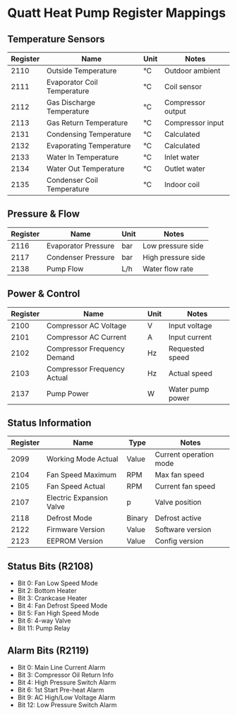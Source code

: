 # Quatt Heat Pump Register Mappings

## Temperature Sensors
| Register | Name | Unit | Notes |
|----------|------|------|-------|
| 2110 | Outside Temperature | °C | Outdoor ambient |
| 2111 | Evaporator Coil Temperature | °C | Coil sensor |
| 2112 | Gas Discharge Temperature | °C | Compressor output |
| 2113 | Gas Return Temperature | °C | Compressor input |
| 2131 | Condensing Temperature | °C | Calculated |
| 2132 | Evaporating Temperature | °C | Calculated |
| 2133 | Water In Temperature | °C | Inlet water |
| 2134 | Water Out Temperature | °C | Outlet water |
| 2135 | Condenser Coil Temperature | °C | Indoor coil |

## Pressure & Flow
| Register | Name | Unit | Notes |
|----------|------|------|-------|
| 2116 | Evaporator Pressure | bar | Low pressure side |
| 2117 | Condenser Pressure | bar | High pressure side |
| 2138 | Pump Flow | L/h | Water flow rate |

## Power & Control
| Register | Name | Unit | Notes |
|----------|------|------|-------|
| 2100 | Compressor AC Voltage | V | Input voltage |
| 2101 | Compressor AC Current | A | Input current |
| 2102 | Compressor Frequency Demand | Hz | Requested speed |
| 2103 | Compressor Frequency Actual | Hz | Actual speed |
| 2137 | Pump Power | W | Water pump power |

## Status Information
| Register | Name | Type | Notes |
|----------|------|------|-------|
| 2099 | Working Mode Actual | Value | Current operation mode |
| 2104 | Fan Speed Maximum | RPM | Max fan speed |
| 2105 | Fan Speed Actual | RPM | Current fan speed |
| 2107 | Electric Expansion Valve | p | Valve position |
| 2118 | Defrost Mode | Binary | Defrost active |
| 2122 | Firmware Version | Value | Software version |
| 2123 | EEPROM Version | Value | Config version |

## Status Bits (R2108)
- Bit 0: Fan Low Speed Mode
- Bit 2: Bottom Heater
- Bit 3: Crankcase Heater  
- Bit 4: Fan Defrost Speed Mode
- Bit 5: Fan High Speed Mode
- Bit 6: 4-way Valve
- Bit 11: Pump Relay

## Alarm Bits (R2119)
- Bit 0: Main Line Current Alarm
- Bit 3: Compressor Oil Return Info
- Bit 4: High Pressure Switch Alarm
- Bit 6: 1st Start Pre-heat Alarm
- Bit 9: AC High/Low Voltage Alarm
- Bit 12: Low Pressure Switch Alarm
